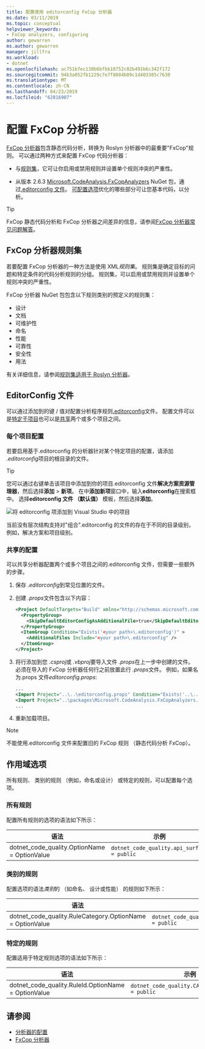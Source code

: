 ```yaml
---
title: 配置使用 editorconfig FxCop 分析器
ms.date: 03/11/2019
ms.topic: conceptual
helpviewer_keywords:
- FxCop analyzers, configuring
author: gewarren
ms.author: gewarren
manager: jillfra
ms.workload:
- dotnet
ms.openlocfilehash: ac751b7ec130b6bfbb18752c02b491b6c342f172
ms.sourcegitcommit: 94b3a052fb1229c7e7f8804b09c1d403385c7630
ms.translationtype: MT
ms.contentlocale: zh-CN
ms.lasthandoff: 04/23/2019
ms.locfileid: "62816907"
---
```

# <a name="configure-fxcop-analyzers"></a>配置 FxCop 分析器

[FxCop 分析器](install-fxcop-analyzers.md)包含静态代码分析，转换为 Roslyn 分析器中的最重要"FxCop"规则。 可以通过两种方式来配置 FxCop 代码分析器：

- 与[规则集](#fxcop-analyzer-rule-sets)，它可让你启用或禁用规则并设置单个规则冲突的严重性。

- 从版本 2.6.3 [Microsoft.CodeAnalysis.FxCopAnalyzers](https://www.nuget.org/packages/Microsoft.CodeAnalysis.FxCopAnalyzers) NuGet 包，通过[.editorconfig 文件](#editorconfig-file)。 [可配置选项](fxcop-analyzer-options.md)优化的哪些部分可让您基本代码，以分析。

> [!TIP]
> FxCop 静态代码分析和 FxCop 分析器之间差异的信息，请参阅[FxCop 分析器常见问题解答](fxcop-analyzers-faq.md)。

## <a name="fxcop-analyzer-rule-sets"></a>FxCop 分析器规则集

若要配置 FxCop 分析器的一种方法是使用 XML*规则集*。 规则集是确定目标的问题和特定条件的代码分析规则的分组。 规则集，可以启用或禁用规则并设置单个规则冲突的严重性。

FxCop 分析器 NuGet 包包含以下规则类别的预定义的规则集：

- 设计
- 文档
- 可维护性
- 命名
- 性能
- 可靠性
- 安全性
- 用法

有关详细信息，请参阅[规则集适用于 Roslyn 分析器](analyzer-rule-sets.md)。

## <a name="editorconfig-file"></a>EditorConfig 文件

可以通过添加到的键 / 值对配置分析程序规则[.editorconfig](https://editorconfig.org)文件。 配置文件可以是[特定于项目](#per-project-configuration)也可以是[共享](#shared-configuration)两个或多个项目之间。

### <a name="per-project-configuration"></a>每个项目配置

若要启用基于.editorconfig 的分析器针对某个特定项目的配置，请添加 *.editorconfig*项目的根目录的文件。

> [!TIP]
> 您可以通过右键单击该项目中添加到你的项目.editorconfig 文件**解决方案资源管理器**，然后选择**添加** > **新项**。 在中**添加新项**窗口中，输入**editorconfig**在搜索框中。 选择**editorconfig 文件 （默认值）** 模板，然后选择**添加**。
>
> ![将 editorconfig 项添加到 Visual Studio 中的项目](media/add-editorconfig-file.png)

当前没有层次结构支持对"组合".editorconfig 的文件的存在于不同的目录级别，例如，解决方案和项目级别。

### <a name="shared-configuration"></a>共享的配置

可以共享分析器配置两个或多个项目之间的.editorconfig 文件，但需要一些额外的步骤。

1. 保存 *.editorconfig*到常见位置的文件。

2. 创建 *.props*文件包含以下内容：

   ```xml
   <Project DefaultTargets="Build" xmlns="http://schemas.microsoft.com/developer/msbuild/2003">
     <PropertyGroup>
       <SkipDefaultEditorConfigAsAdditionalFile>true</SkipDefaultEditorConfigAsAdditionalFile>
     </PropertyGroup>
     <ItemGroup Condition="Exists('<your path>\.editorconfig')" >
       <AdditionalFiles Include="<your path>\.editorconfig" />
     </ItemGroup>
   </Project>
   ```

3. 将行添加到您 *.csproj*或 *.vbproj*要导入文件 *.props*在上一步中创建的文件。 必须在导入的 FxCop 分析器任何行之前放置此行 *.props*文件。 例如，如果名为.props 文件*editorconfig.props*:

   ```xml
   ...
   <Import Project="..\..\editorconfig.props" Condition="Exists('..\..\editorconfig.props')" />
   <Import Project="..\packages\Microsoft.CodeAnalysis.FxCopAnalyzers.2.6.3\build\Microsoft.CodeAnalysis.FxCopAnalyzers.props" Condition="Exists('..\packages\Microsoft.CodeAnalysis.FxCopAnalyzers.2.6.3\build\Microsoft.CodeAnalysis.FxCopAnalyzers.props')" />
   ...
   ```

4. 重新加载项目。

> [!NOTE]
> 不能使用.editorconfig 文件来配置旧的 FxCop 规则 （静态代码分析 FxCop）。

## <a name="option-scopes"></a>作用域选项

所有规则、 类别的规则 （例如，命名或设计） 或特定的规则，可以配置每个选项。

### <a name="all-rules"></a>所有规则

配置所有规则的选项的语法如下所示：

|语法|示例|
|-|-|
| dotnet_code_quality.OptionName = OptionValue | `dotnet_code_quality.api_surface = public` |

### <a name="category-of-rules"></a>类别的规则

配置选项的语法*类别*的 （如命名、 设计或性能） 的规则如下所示：

|语法|示例|
|-|-|
| dotnet_code_quality.RuleCategory.OptionName = OptionValue | `dotnet_code_quality.Naming.api_surface = public` |

### <a name="specific-rule"></a>特定的规则

配置适用于特定规则选项的语法如下所示：

|语法|示例|
|-|-|
| dotnet_code_quality.RuleId.OptionName = OptionValue | `dotnet_code_quality.CA1040.api_surface = public` |

## <a name="see-also"></a>请参阅

- [分析器的配置](https://github.com/dotnet/roslyn-analyzers/blob/master/docs/Analyzer%20Configuration.md)
- [FxCop 分析器](install-fxcop-analyzers.md)
